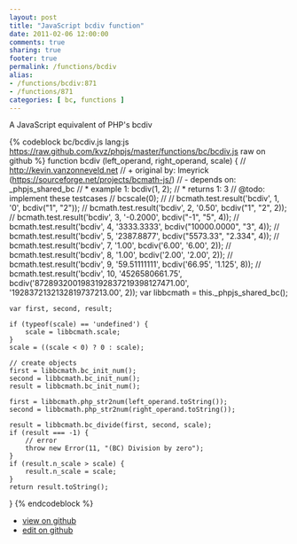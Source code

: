 ```yaml
---
layout: post
title: "JavaScript bcdiv function"
date: 2011-02-06 12:00:00
comments: true
sharing: true
footer: true
permalink: /functions/bcdiv
alias:
- /functions/bcdiv:871
- /functions/871
categories: [ bc, functions ]
---
```

A JavaScript equivalent of PHP's bcdiv
<!-- more -->
{% codeblock bc/bcdiv.js lang:js https://raw.github.com/kvz/phpjs/master/functions/bc/bcdiv.js raw on github %}
function bcdiv (left_operand, right_operand, scale) {
    // http://kevin.vanzonneveld.net
    // +   original by: lmeyrick (https://sourceforge.net/projects/bcmath-js/)
    // -    depends on: _phpjs_shared_bc
    // *     example 1: bcdiv(1, 2);
    // *     returns 1: 3
    //  @todo: implement these testcases
    //        bcscale(0);
    //
    //        bcmath.test.result('bcdiv', 1, '0', bcdiv("1", "2"));
    //        bcmath.test.result('bcdiv', 2, '0.50', bcdiv("1", "2", 2));
    //        bcmath.test.result('bcdiv', 3, '-0.2000', bcdiv("-1", "5", 4));
    //        bcmath.test.result('bcdiv', 4, '3333.3333', bcdiv("10000.0000", "3", 4));
    //        bcmath.test.result('bcdiv', 5, '2387.8877', bcdiv("5573.33", "2.334", 4));
    //        bcmath.test.result('bcdiv', 7, '1.00', bcdiv('6.00', '6.00', 2));
    //        bcmath.test.result('bcdiv', 8, '1.00', bcdiv('2.00', '2.00', 2));
    //        bcmath.test.result('bcdiv', 9, '59.51111111', bcdiv('66.95', '1.125', 8));
    //        bcmath.test.result('bcdiv', 10, '4526580661.75', bcdiv('8728932001983192837219398127471.00', '1928372132132819737213.00', 2));
    var libbcmath = this._phpjs_shared_bc();

    var first, second, result;

    if (typeof(scale) == 'undefined') {
        scale = libbcmath.scale;
    }
    scale = ((scale < 0) ? 0 : scale);

    // create objects
    first = libbcmath.bc_init_num();
    second = libbcmath.bc_init_num();
    result = libbcmath.bc_init_num();

    first = libbcmath.php_str2num(left_operand.toString());
    second = libbcmath.php_str2num(right_operand.toString());

    result = libbcmath.bc_divide(first, second, scale);
    if (result === -1) {
        // error
        throw new Error(11, "(BC) Division by zero");
    }
    if (result.n_scale > scale) {
        result.n_scale = scale;
    }
    return result.toString();
}
{% endcodeblock %}
<ul>
 <li><a href="https://github.com/kvz/phpjs/blob/master/functions/bc/bcdiv.js">view on github</a></li>
 <li><a href="https://github.com/kvz/phpjs/edit/master/functions/bc/bcdiv.js">edit on github</a></li>
</ul>
